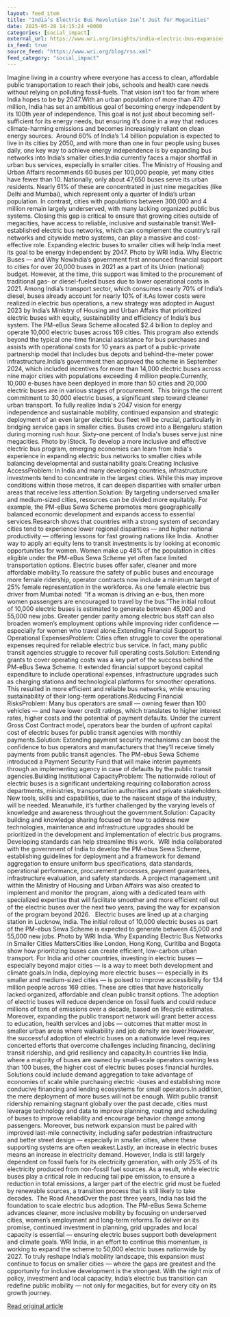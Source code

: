 ```yaml
---
layout: feed_item
title: "India’s Electric Bus Revolution Isn’t Just for Megacities"
date: 2025-05-28 14:15:24 +0000
categories: [social_impact]
external_url: https://www.wri.org/insights/india-electric-bus-expansion-small-cities
is_feed: true
source_feed: "https://www.wri.org/blog/rss.xml"
feed_category: "social_impact"
---
```


Imagine living in a country where everyone has access to clean, affordable public transportation to reach their jobs, schools and health care needs without relying on polluting fossil-fuels. That vision isn’t too far from where India hopes to be by 2047.With an urban population of more than 470 million, India has set an ambitious goal of becoming energy independent by its 100th year of independence. This goal is not just about becoming self-sufficient for its energy needs, but ensuring it’s done in a way that reduces climate-harming emissions and becomes increasingly reliant on clean energy sources. &nbsp;Around 60% of India’s 1.4 billion population is expected to live in its cities by 2050, and with more than one in four people using buses daily, one key way to achieve energy independence is by expanding bus networks into India’s smaller cities.India currently faces a major shortfall in urban bus services, especially in smaller cities. The Ministry of Housing and Urban Affairs recommends 60 buses per 100,000 people, yet many cities have fewer than 10. Nationally, only about 47,650 buses serve its urban residents. Nearly 61% of these are concentrated in just nine megacities (like Delhi and Mumbai), which represent only a quarter of India’s urban population. In contrast, cities with populations between 300,000 and 4 million remain largely underserved, with many lacking organized public bus systems. Closing this gap is critical to ensure that growing cities outside of megacities, have access to reliable, inclusive and sustainable transit.Well-established electric bus networks, which can complement the country’s rail networks and citywide metro systems, can play a massive and cost-effective role. Expanding electric buses to smaller cities will help India meet its goal to be energy independent by 2047. Photo by WRI India. Why Electric Buses — and Why NowIndia’s government first announced financial support to cities for over 20,000 buses in 2021 as a part of its Union (national) budget. However, at the time, this support was limited to the procurement of traditional gas- or diesel-fueled buses due to lower operational costs in 2021. Among India’s transport sector, which consumes nearly 70% of India’s diesel, buses already account for nearly 10% of it.As lower costs were realized in electric bus operations, a new strategy was adopted in August 2023 by India’s Ministry of Housing and Urban Affairs that prioritized electric buses with equity, sustainability and efficiency of India’s bus system. The PM-eBus Sewa Scheme allocated $2.4 billion to deploy and operate 10,000 electric buses across 169 cities. This program also extends beyond the typical one-time financial assistance for bus purchases and assists with operational costs for 10 years as part of a public-private partnership model that includes bus depots and behind-the-meter power infrastructure.India’s government then approved the scheme in September 2024, which included incentives for more than 14,000 electric buses across nine major cities with populations exceeding 4 million people.Currently, 10,000 e-buses have been deployed in more than 50 cities and 20,000 electric buses are in various stages of procurement. &nbsp;This brings the current commitment to 30,000 electric buses, a significant step toward cleaner urban transport. To fully realize India's 2047 vision for energy independence and sustainable mobility, continued expansion and strategic deployment of an even larger electric bus fleet will be crucial, particularly in bridging service gaps in smaller cities. Buses crowd into a Bengaluru station during morning rush hour. Sixty-one percent of India's buses serve just nine megacities. Photo by iStock. To develop a more inclusive and effective electric bus program, emerging economies can learn from India's experience in expanding electric bus networks to smaller cities while balancing developmental and sustainability goals:Creating Inclusive AccessProblem: In India and many developing countries, infrastructure investments tend to concentrate in the largest cities. While this may improve conditions within those metros, it can deepen disparities with smaller urban areas that receive less attention.Solution: By targeting underserved smaller and medium-sized cities, resources can be divided more equitably. For example, the PM-eBus Sewa Scheme promotes more geographically balanced economic development and expands access to essential services.Research shows that countries with a strong system of secondary cities tend to experience lower regional disparities — and higher national productivity — offering lessons for fast growing nations like India. &nbsp;Another way to apply an equity lens to transit investments is by looking at economic opportunities for women. Women make up 48% of the population in cities eligible under the PM-eBus Sewa Scheme yet often face limited transportation options. Electric buses offer safer, cleaner and more affordable mobility.To reassure the safety of public buses and encourage more female ridership, operator contracts now include a minimum target of 25% female representation in the workforce. As one female electric bus driver from Mumbai noted: “If a woman is driving an e-bus, then more women passengers are encouraged to travel by the bus.”The initial rollout of 10,000 electric buses is estimated to generate between 45,000 and 55,000 new jobs. Greater gender parity among electric bus staff can also broaden women’s employment options while improving rider confidence — especially for women who travel alone.Extending Financial Support to Operational ExpensesProblem: Cities often struggle to cover the operational expenses required for reliable electric bus service. In fact, many public transit agencies struggle to recover full operating costs.Solution: Extending grants to cover operating costs was a key part of the success behind the PM-eBus Sewa Scheme. It extended financial support beyond capital expenditure to include operational expenses, infrastructure upgrades such as charging stations and technological platforms for smoother operations. This resulted in more efficient and reliable bus networks, while ensuring sustainability of their long-term operations.Reducing Financial RisksProblem: Many bus operators are small — owning fewer than 100 vehicles — and have lower credit ratings, which translates to higher interest rates, higher costs and the potential of payment defaults. Under the current Gross Cost Contract model, operators bear the burden of upfront capital cost of electric buses for public transit agencies with monthly payments.Solution: Extending payment security mechanisms can boost the confidence to bus operators and manufacturers that they’ll receive timely payments from public transit agencies. The PM-ebus Sewa Scheme introduced a Payment Security Fund that will make interim payments through an implementing agency in case of defaults by the public transit agencies.Building Institutional CapacityProblem: The nationwide rollout of electric buses is a significant undertaking requiring collaboration across departments, ministries, transportation authorities and private stakeholders. New tools, skills and capabilities, due to the nascent stage of the industry, will be needed. Meanwhile, it’s further challenged by the varying levels of knowledge and awareness throughout the government.Solution: Capacity building and knowledge sharing focused on how to address new technologies, maintenance and infrastructure upgrades should be prioritized in the development and implementation of electric bus programs. Developing standards can help streamline this work. &nbsp;WRI India collaborated with the government of India to develop the PM-ebus Sewa Scheme, establishing guidelines for deployment and a framework for demand aggregation to ensure uniform bus specifications, data standards, operational performance, procurement processes, payment guarantees, infrastructure evaluation, and safety standards. A project management unit within the Ministry of Housing and Urban Affairs was also created to implement and monitor the program, along with a dedicated team with specialized expertise that will facilitate smoother and more efficient roll out of the electric buses over the next two years, paving the way for expansion of the program beyond 2026. &nbsp; Electric buses are lined up at a charging station in Lucknow, India. The initial rollout of 10,000 electric buses as part of the PM-ebus Sewa Scheme is expected to generate between 45,000 and 55,000 new jobs. Photo by WRI India. Why Expanding Electric Bus Networks in Smaller Cities MattersCities like London, Hong Kong, Curitiba and Bogota show how prioritizing buses can create efficient, low-carbon urban transport.&nbsp;For India and other countries, investing in electric buses — especially beyond major cities — is a way to meet both development and climate goals.In India, deploying more electric buses — especially in its smaller and medium-sized cities — is poised to improve accessibility for 134 million people across 169 cities. These are cities that have historically lacked organized, affordable and clean public transit options. The adoption of electric buses will reduce dependence on fossil fuels and could reduce millions of tons of emissions over a decade, based on lifecycle estimates. Moreover, expanding the public transport network will grant better access to education, health services and jobs — outcomes that matter most in smaller urban areas where walkability and job density are lower.However, the successful adoption of electric buses on a nationwide level requires concerted efforts that overcome challenges including financing, declining transit ridership, and grid resiliency and capacity.In countries like India, where a majority of buses are owned by small-scale operators owning less than 100 buses, the higher cost of electric buses poses financial hurdles. Solutions could include demand aggregation to take advantage of economies of scale while purchasing electric -buses and establishing more conducive financing and lending ecosystems for small operators.In addition, the mere deployment of more buses will not be enough. With public transit ridership remaining stagnant globally over the past decade, cities must leverage technology and data to improve planning, routing and scheduling of buses to improve reliability and encourage behavior change among passengers. Moreover, bus network expansion must be paired with improved last-mile connectivity, including safer pedestrian infrastructure and better street design — especially in smaller cities, where these supporting systems are often weakest.Lastly, an increase in electric buses means an increase in electricity demand. However, India is still largely dependent on fossil fuels for its electricity generation, with only 25% of its electricity produced from non-fossil fuel sources. As a result, while electric buses play a critical role in reducing tail pipe emission, to ensure a reduction in total emissions, a larger part of the electric grid must be fueled by renewable sources, a transition process that is still likely to take decades. &nbsp;The Road AheadOver the past three years, India has laid the foundation to scale electric bus adoption. The PM-eBus Sewa Scheme advances cleaner, more inclusive mobility by focusing on underserved cities, women’s employment and long-term reforms.To deliver on its promise, continued investment in planning, grid upgrades and local capacity is essential — ensuring electric buses support both development and climate goals. WRI India, in an effort to continue this momentum, is working to expand the scheme to 50,000 electric buses nationwide by 2027. To truly reshape India’s mobility landscape, this expansion must continue to focus on smaller cities — where the gaps are greatest and the opportunity for inclusive development is the strongest. With the right mix of policy, investment and local capacity, India’s electric bus transition can redefine public mobility — not only for megacities, but for every city on its growth journey.

[Read original article](https://www.wri.org/insights/india-electric-bus-expansion-small-cities)
